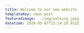 ```yaml
---
title: Welcome to our new website
templateKey: news-post
featuredimage: ../img/walking.jpeg
datetime: 2020-05-07T13:14:10.912Z
---
```

